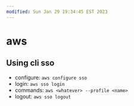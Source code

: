 ```yaml
---
modified: Sun Jan 29 19:34:45 EST 2023
---
```

# aws

## Using cli sso

- configure: `aws configure sso`
- login: `aws sso login`
- commands: `aws <whatever> --profile <name>`
- logout: `aws sso logout`
